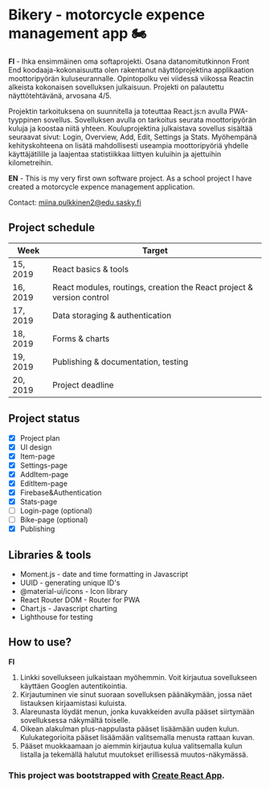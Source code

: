# Bikery - motorcycle expence management app :motorcycle: 

**FI** - Ihka ensimmäinen oma softaprojekti. Osana datanomitutkinnon Front End koodaaja-kokonaisuutta olen rakentanut näyttöprojektina applikaation moottoripyörän kuluseurannalle. Opintopolku vei viidessä viikossa Reactin alkeista kokonaisen sovelluksen julkaisuun. Projekti on palautettu näyttötehtävänä, arvosana 4/5.

Projektin tarkoituksena on suunnitella ja toteuttaa React.js:n avulla PWA-tyyppinen sovellus. Sovelluksen avulla on tarkoitus seurata moottoripyörän kuluja ja koostaa niitä yhteen. Kouluprojektina julkaistava sovellus sisältää seuraavat sivut: Login, Overview, Add, Edit, Settings ja Stats. Myöhempänä kehityskohteena on lisätä mahdollisesti useampia moottoripyöriä yhdelle käyttäjätilille ja laajentaa statistiikkaa liittyen kuluihin ja ajettuihin kilometreihin.

**EN** - This is my very first own software project. As a school project I have created a motorcycle expence management application. 

Contact: miina.pulkkinen2@edu.sasky.fi

## Project schedule
Week | Target
------------ | -------------
15, 2019 | React basics & tools
16, 2019 | React modules, routings, creation the React project & version control
17, 2019 | Data storaging & authentication
18, 2019 | Forms & charts
19, 2019 | Publishing & documentation, testing
20, 2019 | Project deadline

## Project status
- [x] Project plan
- [x] UI design 
- [x] Item-page 
- [x] Settings-page 
- [x] AddItem-page 
- [x] EditItem-page 
- [x] Firebase&Authentication
- [x] Stats-page
- [ ] Login-page (optional)
- [ ] Bike-page (optional)
- [x] Publishing

## Libraries & tools
- Moment.js - date and time formatting in Javascript
- UUID - generating unique ID's
- @material-ui/icons - Icon library
- React Router DOM - Router for PWA
- Chart.js - Javascript charting
- Lighthouse for testing

## How to use?
**FI** 
1. Linkki sovellukseen julkaistaan myöhemmin. Voit kirjautua sovellukseen käyttäen Googlen autentikointia. 
2. Kirjautuminen vie sinut suoraan sovelluksen päänäkymään, jossa näet listauksen kirjaamistasi kuluista. 
3. Alareunasta löydät menun, jonka kuvakkeiden avulla pääset siirtymään sovelluksessa näkymältä toiselle.
4. Oikean alakulman plus-nappulasta pääset lisäämään uuden kulun. Kulukategorioita pääset lisäämään valitsemalla menusta rattaan kuvan.
5. Pääset muokkaamaan jo aiemmin kirjautua kulua valitsemalla kulun listalla ja tekemällä halutut muutokset erillisessä muutos-näkymässä.

### This project was bootstrapped with [Create React App](https://github.com/facebook/create-react-app).

